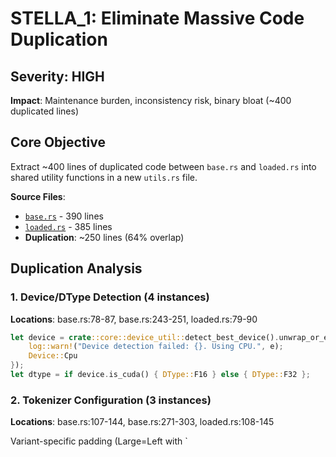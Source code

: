 # STELLA_1: Eliminate Massive Code Duplication

## Severity: HIGH  
**Impact**: Maintenance burden, inconsistency risk, binary bloat (~400 duplicated lines)

## Core Objective

Extract ~400 lines of duplicated code between `base.rs` and `loaded.rs` into shared utility functions in a new `utils.rs` file.

**Source Files**:
- [`base.rs`](../packages/candle/src/capability/text_embedding/stella/base.rs) - 390 lines
- [`loaded.rs`](../packages/candle/src/capability/text_embedding/stella/loaded.rs) - 385 lines
- **Duplication**: ~250 lines (64% overlap)

## Duplication Analysis

### 1. Device/DType Detection (4 instances)
**Locations**: base.rs:78-87, base.rs:243-251, loaded.rs:79-90

```rust
let device = crate::core::device_util::detect_best_device().unwrap_or_else(|e| {
    log::warn!("Device detection failed: {}. Using CPU.", e);
    Device::Cpu
});
let dtype = if device.is_cuda() { DType::F16 } else { DType::F32 };
```

### 2. Tokenizer Configuration (3 instances)
**Locations**: base.rs:107-144, base.rs:271-303, loaded.rs:108-145

Variant-specific padding (Large=Left with `
